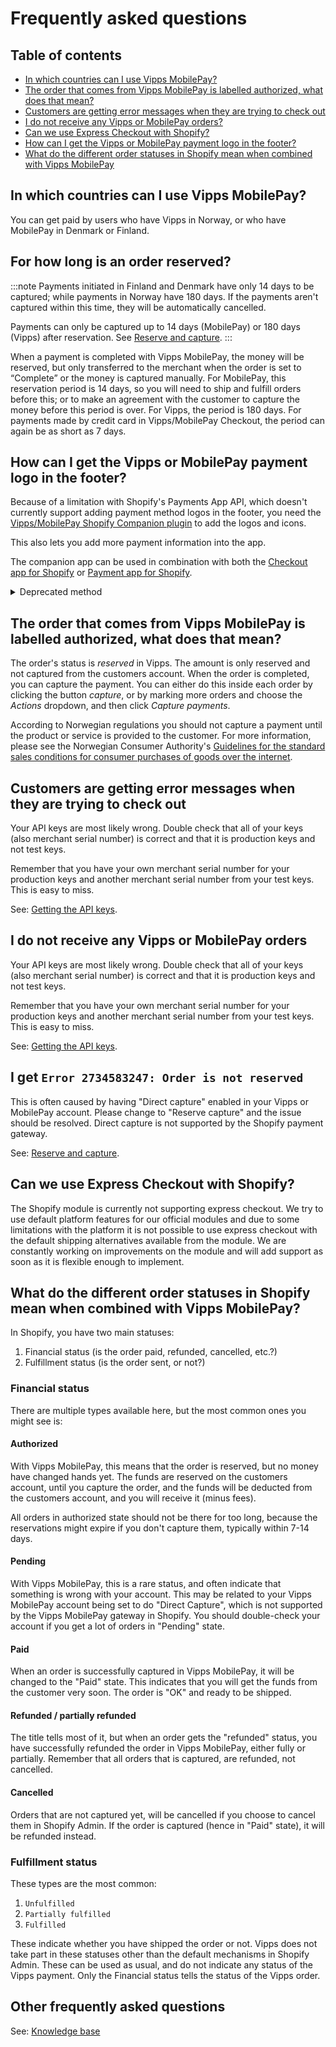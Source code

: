 <!-- START_METADATA
---
title: Vipps/MobilePay Shopify Plugins FAQ
description: Frequently asked questions for the Shopify plugins.
pagination_next: null
pagination_prev: null
---
END_METADATA -->

# Frequently asked questions

<!-- START_COMMENT -->
## Table of contents

- [In which countries can I use Vipps MobilePay?](#in-which-countries-can-i-use-vipps-mobilepay)
- [The order that comes from Vipps MobilePay is labelled authorized, what does that mean?](#the-order-that-comes-from-vipps-mobilepay-is-labelled-authorized-what-does-that-mean)
- [Customers are getting error messages when they are trying to check out](#customers-are-getting-error-messages-when-they-are-trying-to-check-out)
- [I do not receive any Vipps or MobilePay orders?](#i-do-not-receive-any-vipps-or-mobilepay-orders)
- [Can we use Express Checkout with Shopify?](#can-we-use-express-checkout-with-shopify)
- [How can I get the Vipps or MobilePay payment logo in the footer?](#how-can-i-get-the-vipps-or-mobilepay-payment-logo-in-the-footer)
- [What do the different order statuses in Shopify mean when combined with Vipps MobilePay](#what-do-the-different-order-statuses-in-shopify-mean-when-combined-with-vipps-mobilepay)
<!-- END_COMMENT -->

## In which countries can I use Vipps MobilePay?

You can get paid by users who have Vipps in Norway, or who have MobilePay in Denmark or Finland.

## For how long is an order reserved?

:::note
Payments initiated in Finland and Denmark have only 14 days to be captured; while
payments in Norway have 180 days.
If the payments aren't captured within this time, they will be automatically cancelled.

Payments can only be captured up to 14 days (MobilePay) or 180 days (Vipps) after reservation.
See [Reserve and capture](https://developer.vippsmobilepay.com/docs/knowledge-base/reserve-and-capture/).
:::

When a payment is completed with Vipps MobilePay, the money will be reserved, but only transferred to the merchant when the order is set to “Complete” or the money is captured manually. For MobilePay, this reservation period is 14 days, so you will need to ship and fulfill orders before this; or to make an agreement with the customer to capture the money before this period is over. For Vipps, the period is 180 days. For payments made by credit card in Vipps/MobilePay Checkout, the period can again be as short as 7 days.


## How can I get the Vipps or MobilePay payment logo in the footer?

Because of a limitation with Shopify's Payments App API, which doesn't currently support adding payment method logos in the footer,
you need the [Vipps/MobilePay Shopify Companion plugin](https://developer.vippsmobilepay.com/docs/plugins-ext/shopify-companion/) to add the logos and icons.

This also lets you add more payment information into the app.

The companion app can be used in combination with both the
[Checkout app for Shopify](https://developer.vippsmobilepay.com/docs/plugins-ext/checkout-shopify/)
or [Payment app for Shopify](https://developer.vippsmobilepay.com/docs/plugins-ext/shopify/).


<details>
<summary>Deprecated method</summary>
<div>
Alternatively, to add the Vipps or MobilePay logo in the footer, you'll can the theme files by adding/editing a line of code in your footer or where you'll want the logos to appear. An example would be, but needs testing in your shop before using:

```liquid
{% assign enabled_payment_types = 'vipps,payment_2,payment_3' | remove: ' ' | split: ',' %}
```
</div>
</details>





## The order that comes from Vipps MobilePay is labelled authorized, what does that mean?

The order's status is *reserved* in Vipps. The amount is only reserved and not
captured from the customers account. When the order is completed, you can capture
the payment. You can either do this inside each order by clicking the button
*capture*, or by marking more orders and choose the *Actions* dropdown, and then click *Capture payments*.

According to Norwegian regulations you should not capture a payment until the
product or service is provided to the customer. For more information,
please see the Norwegian Consumer Authority's
[Guidelines for the standard sales conditions for consumer purchases of goods over the internet](https://www.forbrukertilsynet.no/english/guidelines/guidelines-the-standard-sales-conditions-consumer-purchases-of-goods-the-internet).

## Customers are getting error messages when they are trying to check out

Your API keys are most likely wrong. Double check that all of your keys
(also merchant serial number) is correct and that it is production keys
and not test keys.

Remember that you have your own merchant serial number for your production
keys and another merchant serial number from your test keys.
This is easy to miss.

See:
[Getting the API keys](https://developer.vippsmobilepay.com/docs/knowledge-base/api-keys/).

## I do not receive any Vipps or MobilePay orders

Your API keys are most likely wrong. Double check that all of your keys
(also merchant serial number) is correct and that it is production keys
and not test keys.

Remember that you have your own merchant serial number for your production
keys and another merchant serial number from your test keys.
This is easy to miss.

See:
[Getting the API keys](https://developer.vippsmobilepay.com/docs/knowledge-base/api-keys/).

## I get `Error 2734583247: Order is not reserved`

This is often caused by having "Direct capture" enabled in your Vipps or MobilePay account. Please change to "Reserve capture" and the issue should be resolved. Direct capture is not supported by the Shopify payment gateway.

See:
[Reserve and capture](https://developer.vippsmobilepay.com/docs/knowledge-base/reserve-and-capture).

## Can we use Express Checkout with Shopify?

The Shopify module is currently not supporting express checkout. We try to use default platform features for our official modules and due to some limitations with the platform it is not possible to use express checkout with the default shipping alternatives available from the module. We are constantly working on improvements on the module and will add support as soon as it is flexible enough to implement.


## What do the different order statuses in Shopify mean when combined with Vipps MobilePay?

In Shopify, you have two main statuses:

1. Financial status (is the order paid, refunded, cancelled, etc.?)
2. Fulfillment status (is the order sent, or not?)

### Financial status

There are multiple types available here, but the most common ones you might see is:

#### Authorized

With Vipps MobilePay, this means that the order is reserved, but no money have changed hands yet. The funds are reserved on the customers account, until you capture the order, and the funds will be deducted from the customers account, and you will receive it (minus fees).

All orders in authorized state should not be there for too long, because the reservations might expire if you don't capture them, typically within 7-14 days.

#### Pending

With Vipps MobilePay, this is a rare status, and often indicate that something is wrong with your account. This may be related to your Vipps MobilePay account being set to do "Direct Capture", which is not supported by the Vipps MobilePay gateway in Shopify. You should double-check your account if you get a lot of orders in "Pending" state.

#### Paid

When an order is successfully captured in Vipps MobilePay, it will be changed to the "Paid" state. This indicates that you will get the funds from the customer very soon. The order is "OK" and ready to be shipped.

#### Refunded / partially refunded

The title tells most of it, but when an order gets the "refunded" status, you have successfully refunded the order in Vipps MobilePay, either fully or partially. Remember that all orders that is captured, are refunded, not cancelled.

#### Cancelled

Orders that are not captured yet, will be cancelled if you choose to cancel them in Shopify Admin. If the order is captured (hence in "Paid" state), it will be refunded instead.

### Fulfillment status

These types are the most common:

1. `Unfulfilled`
2. `Partially fulfilled`
3. `Fulfilled`

These indicate whether you have shipped the order or not. Vipps does not take part in these statuses other than the default mechanisms in Shopify Admin. These can be used as usual, and do not indicate any status of the Vipps payment. Only the Financial status tells the status of the Vipps order.

## Other frequently asked questions

See:
[Knowledge base](https://developer.vippsmobilepay.com/docs/knowledge-base/reserve-and-capture/#what-is-the-difference-between-reserve-capture-and-direct-capture)
